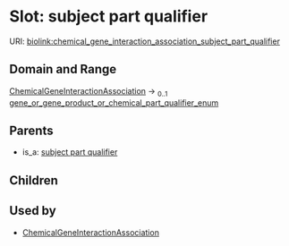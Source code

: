 
# Slot: subject part qualifier




URI: [biolink:chemical_gene_interaction_association_subject_part_qualifier](https://w3id.org/biolink/vocab/chemical_gene_interaction_association_subject_part_qualifier)


## Domain and Range

[ChemicalGeneInteractionAssociation](ChemicalGeneInteractionAssociation.md) &#8594;  <sub>0..1</sub> [gene_or_gene_product_or_chemical_part_qualifier_enum](gene_or_gene_product_or_chemical_part_qualifier_enum.md)

## Parents

 *  is_a: [subject part qualifier](subject_part_qualifier.md)

## Children


## Used by

 * [ChemicalGeneInteractionAssociation](ChemicalGeneInteractionAssociation.md)
